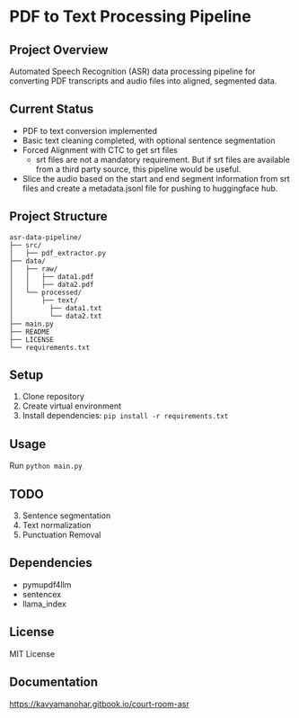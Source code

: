 # PDF to Text Processing Pipeline

## Project Overview
Automated Speech Recognition (ASR) data processing pipeline for converting PDF transcripts and audio files into aligned, segmented data.

## Current Status
- PDF to text conversion implemented
- Basic text cleaning completed, with optional sentence segmentation 
- Forced Alignment with CTC to get srt files
    - srt files are not a mandatory requirement. But if srt files are available from a third party source, this pipeline would be useful.
- Slice the audio based on the start and end segment information from srt files and create a metadata.jsonl file for pushing to huggingface hub.

## Project Structure
```
asr-data-pipeline/
├── src/
│   ├── pdf_extractor.py
├── data/
│   ├── raw/
│   │   ├── data1.pdf
│   │   ├── data2.pdf
│   └── processed/
│       ├── text/
│         ├── data1.txt
│         └── data2.txt
├── main.py
├── README
├── LICENSE
└── requirements.txt
```

## Setup
1. Clone repository
2. Create virtual environment
3. Install dependencies: `pip install -r requirements.txt`

## Usage
Run `python main.py`

## TODO
3. Sentence segmentation
1. Text normalization
2. Punctuation Removal

## Dependencies
- pymupdf4llm
- sentencex
- llama_index

## License

MIT License

## Documentation

https://kavyamanohar.gitbook.io/court-room-asr